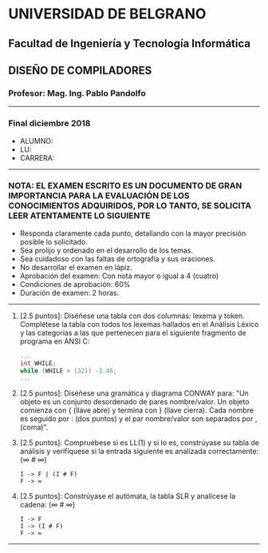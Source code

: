 # UNIVERSIDAD DE BELGRANO

## Facultad de Ingeniería y Tecnología Informática

## DISEÑO DE COMPILADORES

### Profesor: Mag. Ing. Pablo Pandolfo

---

### Final diciembre 2018

* ALUMNO:  
* LU:
* CARRERA:

---

### NOTA: EL EXAMEN ESCRITO ES UN DOCUMENTO DE GRAN IMPORTANCIA PARA LA EVALUACIÓN DE LOS CONOCIMIENTOS ADQUIRIDOS, POR LO TANTO, SE SOLICITA LEER ATENTAMENTE LO SIGUIENTE

* Responda claramente cada punto, detallando con la mayor precisión posible lo solicitado.
* Sea prolijo y ordenado en el desarrollo de los temas.
* Sea cuidadoso con las faltas de ortografía y sus oraciones.
* No desarrollar el examen en lápiz.
* Aprobación del examen: Con nota mayor o igual a 4 (cuatro)
* Condiciones de aprobación: 60%
* Duración de examen: 2 horas.

---

1. [2.5 puntos]: Diséñese una tabla con dos columnas: lexema y token. Complétese la tabla con todos los lexemas hallados en el Análisis Léxico y las categorías a las que pertenecen para el siguiente fragmento de programa en ANSI C:

    ```c
    ...
    int WHILE;
    while (WHILE > (32)) -2.46;
    ...
    ```

1. [2.5 puntos]: Diséñese una gramática y diagrama CONWAY para: "Un objeto es un conjunto desordenado de pares nombre/valor. Un objeto comienza con { (llave abre) y termina con } (llave cierra). Cada nombre es seguido por : (dos puntos) y el par nombre/valor son separados por , (coma)".

1. [2.5 puntos]: Compruébese si es LL(1) y si lo es, constrúyase su tabla de análisis y verifíquese si la entrada siguiente es analizada correctamente: (∞ # ∞)

    ```grammar
    I -> F | (I # F)
    F -> ∞
    ```

1. [2.5 puntos]: Constrúyase el autómata, la tabla SLR y analícese la cadena:  (∞ # ∞)

    ```grammar
    I -> F
    I -> (I # F)
    F -> ∞ 
    ```

---
